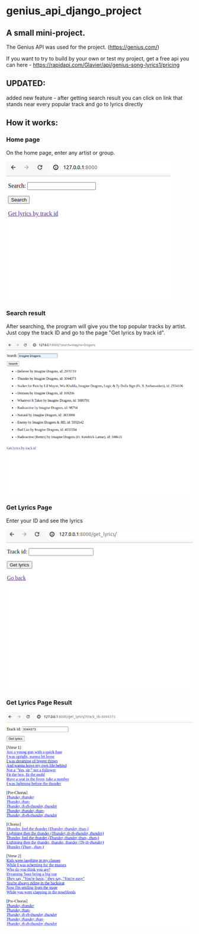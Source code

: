 # genius_api_django_project

## A small mini-project.
The Genius API was used for the project. (https://genius.com/)  
  
If you want to try to build by your own or test my project,
get a free api you can here - https://rapidapi.com/Glavier/api/genius-song-lyrics1/pricing  

## UPDATED: 
added new feature - after getting search result you can click on link that stands near every popular track and go to lyrics directly  
  
## How it works:  
  
  
### Home page  
On the home page, enter any artist or group.  

![login](./media/home_page.png)

### Search result  
After searching, the program will give you the top popular tracks by artist.  
Just copy the track ID and go to the page "Get lyrics by track id". 
  
![home](./media/search.png)

### Get Lyrics Page  
Enter your ID and see the lyrics  
  
![home](./media/get_lyrics.png)

### Get Lyrics Page Result
  
![home](./media/get_lyrics_result.png)
